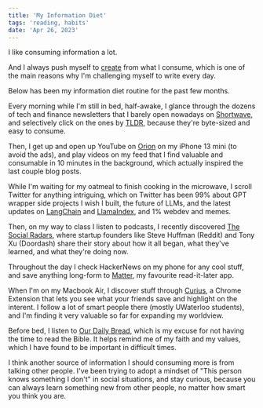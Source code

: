 ```yaml
---
title: 'My Information Diet'
tags: 'reading, habits'
date: 'Apr 26, 2023'
---
```


I like consuming information a lot.

And I always push myself to [create](https://moretothat.com/release-ratio/) from what I consume, which is one of the main reasons why I'm challenging myself to write every day.

Below has been my information diet routine for the past few months.

Every morning while I'm still in bed, half-awake, I glance through the dozens of tech and finance newsletters that I barely open nowadays on [Shortwave](https://shortwave.com/), and selectively click on the ones by [TLDR](https://tldr.tech/), because they're byte-sized and easy to consume.

Then, I get up and open up YouTube on [Orion](https://browser.kagi.com/) on my iPhone 13 mini (to avoid the ads), and play videos on my feed that I find valuable and consumable in 10 minutes in the background, which actually inspired the last couple blog posts.

While I'm waiting for my oatmeal to finish cooking in the microwave, I scroll Twitter for anything intriguing, which on Twitter has been 99% about GPT wrapper side projects I wish I built, the future of LLMs, and the latest updates on [LangChain](https://github.com/hwchase17/langchain) and [LlamaIndex](https://github.com/jerryjliu/llama_index), and 1% webdev and memes.

Then, on my way to class I listen to podcasts, I recently discovered [The Social Radars](https://thesocialradars.captivate.fm/), where startup founders like Steve Huffman (Reddit) and Tony Xu (Doordash) share their story about how it all began, what they've learned, and what they're doing now.

Throughout the day I check HackerNews on my phone for any cool stuff, and save anything long-form to [Matter](https://hq.getmatter.com/), my favourite read-it-later app.

When I'm on my Macbook Air, I discover stuff through [Curius](https://curius.app/), a Chrome Extension that lets you see what your friends save and highlight on the interent. I follow a lot of smart people there (mostly UWaterloo students), and I'm finding it very valuable so far for expanding my worldview.

Before bed, I listen to [Our Daily Bread](https://odb.org/), which is my excuse for not having the time to read the Bible. It helps remind me of my faith and my values, which I have found to be important in difficult times.

I think another source of information I should consuming more is from talking other people. I've been trying to adopt a mindset of "This person knows something I don't" in social situations, and stay curious, because you can always learn something new from other people, no matter how smart you think you are.
